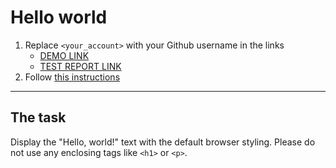 # Hello world
1. Replace `<your_account>` with your Github username in the links
    - [DEMO LINK](https://aleksey-10.github.io/layout_hello-world/) <br>
    - [TEST REPORT LINK](https://aleksey-10.github.io/layout_hello-world/report/html_report/)
2. Follow [this instructions](https://mate-academy.github.io/layout_task-guideline/)
___

## The task 
Display the "Hello, world!" text with the default browser styling. Please do not 
use any enclosing tags like `<h1>` or `<p>`.
